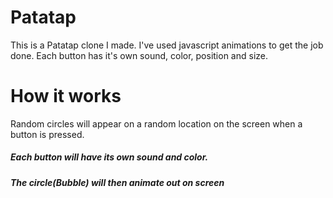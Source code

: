 # Patatap

This is a Patatap clone I made. I've used javascript animations to get the job done. 
Each button has it's own sound, color, position and size. 

# How it works
Random circles will appear on a random location on the screen when a button is pressed. 
##### Each button will have its own sound and color.
##### The circle(Bubble) will then animate out on screen
